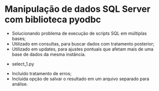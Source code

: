 # Manipulação de dados SQL Server com biblioteca pyodbc

- Solucionando problema de execução de scripts SQL em múltiplas bases;
- Utilizado em consultas, para buscar dados com tratamento posterior;
- Utilizado em updates, para ajustes pontuais que afetam mais de uma base de dados da mesma instância.

* select_1.py
- Incluído tratamento de erros;
- Incluída opção de salvar o resultado em um arquivo separado para análise.
